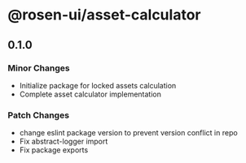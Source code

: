 # @rosen-ui/asset-calculator

## 0.1.0

### Minor Changes

- Initialize package for locked assets calculation
- Complete asset calculator implementation

### Patch Changes

- change eslint package version to prevent version conflict in repo
- Fix abstract-logger import
- Fix package exports
